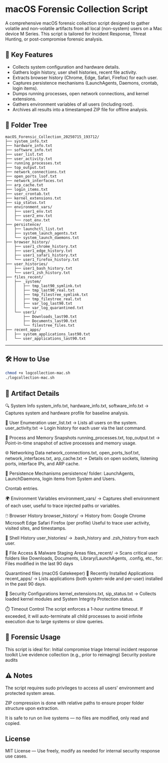 # macOS Forensic Collection Script

A comprehensive macOS forensic collection script designed to gather volatile and non-volatile artifacts from all local (non-system) users on a Mac device M Series. This script is tailored for Incident Response, Threat Hunting, or post-compromise forensic analysis.

## 🚨 Key Features

- Collects system configuration and hardware details.
- Gathers login history, user shell histories, recent file activity.
- Extracts browser history (Chrome, Edge, Safari, Firefox) for each user.
- Captures persistence mechanisms (LaunchAgents, Daemons, crontab, login items).
- Dumps running processes, open network connections, and kernel extensions.
- Gathers environment variables of all users (including root).
- Archives all results into a timestamped ZIP file for offline analysis.


## 📂 Folder Tree
```text
macOS_Forensic_Collection_20250715_193712/
├── system_info.txt
├── hardware_info.txt
├── software_info.txt
├── user_list.txt
├── user_activity.txt
├── running_processes.txt
├── top_output.txt
├── network_connections.txt
├── open_ports_lsof.txt
├── network_interfaces.txt
├── arp_cache.txt
├── login_items.txt
├── user_crontab.txt
├── kernel_extensions.txt
├── sip_status.txt
├── environment_vars/
│   ├── user1_env.txt
│   ├── user2_env.txt
│   └── root_env.txt
├── persistence/
│   ├── launchctl_list.txt
│   ├── system_launch_agents.txt
│   └── system_launch_daemons.txt
├── browser_history/
│   ├── user1_chrome_history.txt
│   ├── user1_edge_history.txt
│   ├── user1_safari_history.txt
│   └── user1_firefox_history.txt
├── user_histories/
│   ├── user1_bash_history.txt
│   └── user1_zsh_history.txt
├── files_recent/
│   ├── _system/
│   │   ├── tmp_last90_symlink.txt
│   │   ├── tmp_last90_real.txt
│   │   ├── tmp_filestree_symlink.txt
│   │   ├── tmp_filestree_real.txt
│   │   ├── var_log_last90.txt
│   │   └── var_log_quarantined.txt
│   └── user1/
│       ├── Downloads_last90.txt
│       ├── Documents_last90.txt
│       └── filestree_files.txt
├── recent_apps/
│   ├── system_applications_last90.txt
│   └── user_applications_last90.txt
```

---

## 🛠️ How to Use

```bash
chmod +x logcollection-mac.sh
./logcollection-mac.sh
```

## 📁 Artifact Details
🔍 System Info
system_info.txt, hardware_info.txt, software_info.txt
→ Captures system and hardware profile for baseline analysis.

👤 User Enumeration
user_list.txt
→ Lists all users on the system.
user_activity.txt
→ Login history for each user via the last command.

🧠 Process and Memory Snapshots
running_processes.txt, top_output.txt
→ Point-in-time snapshot of active processes and memory usage.

🌐 Networking Data
network_connections.txt, open_ports_lsof.txt, network_interfaces.txt, arp_cache.txt
→ Details on open sockets, listening ports, interface IPs, and ARP cache.

📎 Persistence Mechanisms
persistence/ folder:
LaunchAgents, LaunchDaemons, login items from System and Users.

Crontab entries.

🌍 Environment Variables
environment_vars/
→ Captures shell environment of each user, useful to trace injected paths or variables.

🖱️ Browser History
browser_history/
→ History from:
Google Chrome
Microsoft Edge
Safari
Firefox (per profile)
Useful to trace user activity, visited sites, and timestamps.

📜 Shell History
user_histories/
→ .bash_history and .zsh_history from each user.

📁 File Access & Malware Staging Areas
files_recent/
→ Scans critical user folders like Downloads, Documents, Library/LaunchAgents, .config, etc., for:
Files modified in the last 90 days

Quarantined files (macOS Gatekeeper)
🧩 Recently Installed Applications
recent_apps/
→ Lists applications (both system-wide and per-user) installed in the past 90 days.

🔐 Security Configurations
kernel_extensions.txt, sip_status.txt
→ Collects loaded kernel modules and System Integrity Protection status.

⏱️ Timeout Control
The script enforces a 1-hour runtime timeout. If exceeded, it will auto-terminate all child processes to avoid infinite execution due to large systems or slow queries.

## 🧪 Forensic Usage
This script is ideal for:
Initial compromise triage
Internal incident response toolkit
Live evidence collection (e.g., prior to reimaging)
Security posture audits

## ⚠️ Notes
The script requires sudo privileges to access all users' environment and protected system areas.

ZIP compression is done with relative paths to ensure proper folder structure upon extraction.

It is safe to run on live systems — no files are modified, only read and copied.

## License
MIT License — Use freely, modify as needed for internal security response use cases.